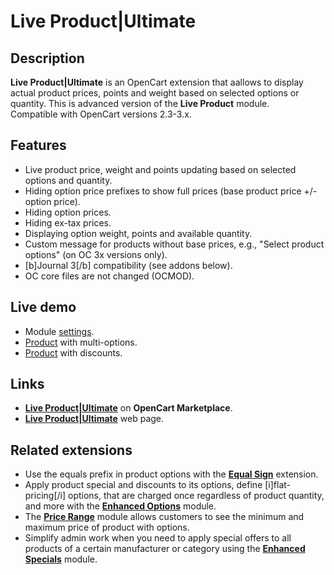 # Live Product|Ultimate

## Description
**Live Product|Ultimate** is an OpenCart extension that aallows to display actual product prices, points and weight based on selected options or quantity. This is advanced version of the **Live Product** module.  
Compatible with OpenCart versions 2.3-3.x.

## Features
* Live product price, weight and points updating based on selected options and quantity.
* Hiding option price prefixes to show full prices (base product price +/- option price).
* Hiding option prices.
* Hiding ex-tax prices.
* Displaying option weight, points and available quantity.
* Custom message for products without base prices, e.g., "Select product options" (on OC 3x versions only).
* [b]Journal 3[/b] compatibility (see addons below).
* OC core files are not changed (OCMOD).

## Live demo
* Module [settings](https://demo.ocmod.space/a/admin/index.php?route=extension/module/live_product).
* [Product](https://demo.ocmod.space/b/apple-cinema) with multi-options.
* [Product](https://demo.ocmod.space/b/iphone) with discounts.


## Links
* **[Live Product|Ultimate](https://www.opencart.com/index.php?route=marketplace/extension/info&extension_id=35460)** on **OpenCart Marketplace**.
* **[Live Product|Ultimate](https://www.ocmod.space/live-product--ultimate)** web page.

## Related extensions
* Use the equals prefix in product options with the **[Equal Sign](https://www.opencart.com/index.php?route=marketplace/extension/info&extension_id=34383)** extension.
* Apply product special and discounts to its options, define [i]flat-pricing[/i] options, that are charged once regardless of product quantity, and more with the **[Enhanced Options](https://www.opencart.com/index.php?route=marketplace/extension/info&extension_id=40391)** module.
* The **[Price Range](https://www.opencart.com/index.php?route=marketplace/extension/info&extension_id=38331)** module allows customers to see the minimum and maximum price of product with options.
* Simplify admin work when you need to apply special offers to all products of a certain manufacturer or category using the **[Enhanced Specials](https://www.opencart.com/index.php?route=marketplace/extension/info&extension_id=43136)** module.
